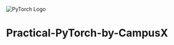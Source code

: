 ![PyTorch Logo](https://github.com/pytorch/pytorch/raw/main/docs/source/_static/img/pytorch-logo-dark.png)

# Practical-PyTorch-by-CampusX

